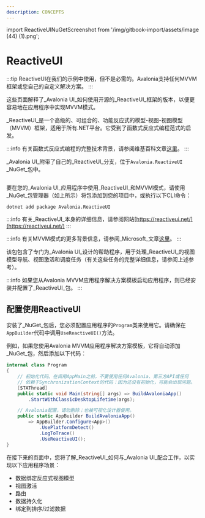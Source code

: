 ```yaml
---
description: CONCEPTS
---
```


import ReactiveUINuGetScreenshot from '/img/gitbook-import/assets/image (44) (1).png';

# ReactiveUI

:::tip
ReactiveUI在我们的示例中使用，但不是必需的。Avalonia支持任何MVVM框架或您自己的自定义解决方案。
:::

这些页面解释了_Avalonia UI_如何使用开源的_ReactiveUI_框架的版本，以便更容易地在应用程序中实现MVVM模式。&#x20;

_ReactiveUI_是一个高级的、可组合的、功能反应式的模型-视图-视图模型（MVVM）框架，适用于所有.NET平台。它受到了函数式反应式编程范式的启发。

:::info
有关函数式反应式编程的完整技术背景，请参阅维基百科文章[这里](https://en.wikipedia.org/wiki/Functional\\_reactive\\_programming)。
:::

_Avalonia UI_附带了自己的_ReactiveUI_分支，位于`Avalonia.ReactiveUI` _NuGet_包中。

<img src={ReactiveUINuGetScreenshot} alt=""/>

要在您的_Avalonia UI_应用程序中使用_ReactiveUI_和MVVM模式，请使用_NuGet_包管理器（如上所示）将包添加到您的项目中，或执行以下CLI命令：

```bash
dotnet add package Avalonia.ReactiveUI
```

:::info
有关_ReactiveUI_本身的详细信息，请参阅网站[https://reactiveui.net/](https://reactiveui.net/)
:::

:::info
有关MVVM模式的更多背景信息，请参阅_Microsoft_文章[这里](https://msdn.microsoft.com/en-us/library/hh848246.aspx)。&#x20;
:::

该包包含了专门为_Avalonia UI_设计的帮助程序，用于处理_ReactiveUI_的视图模型导航、视图激活和调度任务（有关这些任务的完整详细信息，请参阅上述参考）。

:::info
如果您从Avalonia MVVM应用程序解决方案模板启动应用程序，则已经安装并配置了_ReactiveUI_包。
:::

## 配置使用ReactiveUI&#x20;

安装了_NuGet_包后，您必须配置应用程序的`Program`类来使用它。请确保在`AppBuilder`代码中调用`UseReactiveUI()`方法。&#x20;

例如，如果您使用Avalonia MVVM应用程序解决方案模板，它将自动添加_NuGet_包，然后添加以下代码：

```csharp
internal class Program
{
    // 初始化代码。在调用AppMain之前，不要使用任何Avalonia、第三方API或任何
    // 依赖于SynchronizationContext的代码：因为还没有初始化，可能会出现问题。
    [STAThread]
    public static void Main(string[] args) => BuildAvaloniaApp()
        .StartWithClassicDesktopLifetime(args);

    // Avalonia配置，请勿删除；也被可视化设计器使用。
    public static AppBuilder BuildAvaloniaApp()
        => AppBuilder.Configure<App>()
            .UsePlatformDetect()
            .LogToTrace()
            .UseReactiveUI();
}
```

在接下来的页面中，您将了解_ReactiveUI_如何与_Avalonia UI_配合工作，以实现以下应用程序场景：

* 数据绑定反应式视图模型
* 视图激活
* 路由
* 数据持久化
* 绑定到排序/过滤数据